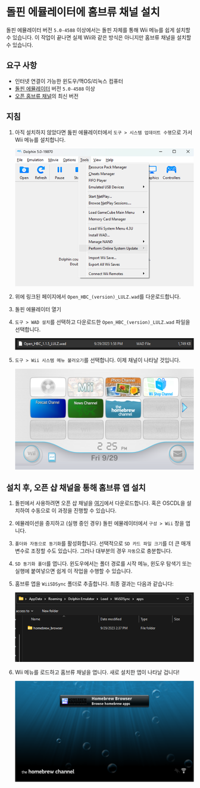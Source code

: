 # 돌핀 에뮬레이터에 홈브류 채널 설치

돌핀 에뮬레이터 버전 `5.0-4588` 이상에서는 돌핀 자체를 통해 Wii 메뉴를 쉽게 설치할 수 있습니다. 이 작업이 끝나면 실제 Wii와 같은 방식은 아니지만 홈브류 채널을 설치할 수 있습니다.

## 요구 사항

- 인터넷 연결이 가능한 윈도우/맥OS/리눅스 컴퓨터
- [돌핀 에뮬레이터](https://dolphin-emu.org/download/) 버전 `5.0-4588` 이상
- [오픈 홈브류 채널](https://github.com/Wii-Mini-Hacking/hbc/releases)의 최신 버전

## 지침

1. 아직 설치하지 않았다면 돒핀 에뮬레이터에서 `도구 > 시스템 업데이트 수행`으로 가서 Wii 메뉴를 설치합니다.

   ![](/images/homebrew-dolphin/system-update.png)

2. 위에 링크된 페이지에서 `Open_HBC_(version)_LULZ.wad`를 다운로드합니다.

3. 돌핀 에뮬레이터 열기

4. `도구 > WAD 설치`를 선택하고 다운로드한 `Open_HBC_(version)_LULZ.wad` 파일을 선택합니다.

   ![](/images/homebrew-dolphin/ohbc-file.png)

5. `도구 > Wii 시스템 메뉴 불러오기`를 선택합니다. 이제 채널이 나타날 것입니다.

   ![](/images/homebrew-dolphin/hbc-installed.png)

## 설치 후, 오픈 샵 채널을 통해 홈브류 앱 설치

1. 돌핀에서 사용하려면 오픈 샵 채널을 [여기](https://oscwii.org/library/app/homebrew_browser)에서 다운로드합니다. 혹은 OSCDL을 설치하여 수동으로 이 과정을 진행할 수 있습니다.

2. 에뮬레이션을 중지하고 (실행 중인 경우) 돌핀 에뮬레이터에서 `구성 > Wii` 창을 엽니다.

3. `폴더와 자동으로 동기화`를 활성화합니다. 선택적으로 `SD 카드 파일 크기`를 더 큰 매개변수로 조정할 수도 있습니다. 그러나 대부분의 경우 `자동`으로 충분합니다.

4. `SD 동기화 폴더`를 엽니다. 윈도우에서는 폴더 경로를 시작 메뉴, 윈도우 탐색기 또는 실행에 붙여넣으면 쉽게 이 작업을 수행할 수 있습니다.

5. 홈브류 앱을 `WiiSDSync` 폴더로 추출합니다. 최종 결과는 다음과 같습니다:

   ![](/images/homebrew-dolphin/apps-folder.png)

6. Wii 메뉴를 로드하고 홈브류 채널을 엽니다. 새로 설치한 앱이 나타날 겁니다!

   ![](/images/homebrew-dolphin/hbc-apps.png)
